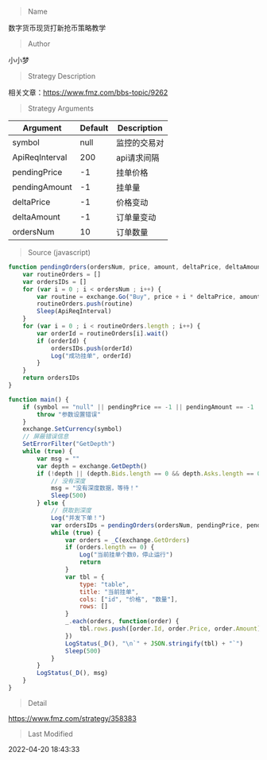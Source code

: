 
> Name

数字货币现货打新抢币策略教学

> Author

小小梦

> Strategy Description

相关文章：https://www.fmz.com/bbs-topic/9262

> Strategy Arguments



|Argument|Default|Description|
|----|----|----|
|symbol|null|监控的交易对|
|ApiReqInterval|200|api请求间隔|
|pendingPrice|-1|挂单价格|
|pendingAmount|-1|挂单量|
|deltaPrice|-1|价格变动|
|deltaAmount|-1|订单量变动|
|ordersNum|10|订单数量|


> Source (javascript)

``` javascript
function pendingOrders(ordersNum, price, amount, deltaPrice, deltaAmount) {
    var routineOrders = []
    var ordersIDs = []
    for (var i = 0 ; i < ordersNum ; i++) {
        var routine = exchange.Go("Buy", price + i * deltaPrice, amount + i * deltaAmount)
        routineOrders.push(routine)
        Sleep(ApiReqInterval)        
    }
    for (var i = 0 ; i < routineOrders.length ; i++) {
        var orderId = routineOrders[i].wait()
        if (orderId) {
            ordersIDs.push(orderId)
            Log("成功挂单", orderId)
        }        
    }
    return ordersIDs
}

function main() {
    if (symbol == "null" || pendingPrice == -1 || pendingAmount == -1 || pendingPrice == -1 || deltaPrice == -1 || deltaAmount == -1) {
        throw "参数设置错误"
    }
    exchange.SetCurrency(symbol)
    // 屏蔽错误信息
    SetErrorFilter("GetDepth")
    while (true) {
        var msg = ""
        var depth = exchange.GetDepth()
        if (!depth || (depth.Bids.length == 0 && depth.Asks.length == 0)) {
            // 没有深度
            msg = "没有深度数据，等待！"
            Sleep(500)
        } else {
            // 获取到深度
            Log("并发下单！")
            var ordersIDs = pendingOrders(ordersNum, pendingPrice, pendingAmount, deltaPrice, deltaAmount)
            while (true) {
                var orders = _C(exchange.GetOrders)
                if (orders.length == 0) {
                    Log("当前挂单个数0，停止运行")
                    return 
                }
                var tbl = {
                    type: "table",
                    title: "当前挂单",
                    cols: ["id", "价格", "数量"], 
                    rows: []
                }
                _.each(orders, function(order) {
                    tbl.rows.push([order.Id, order.Price, order.Amount])
                })
                LogStatus(_D(), "\n`" + JSON.stringify(tbl) + "`")
                Sleep(500)
            }
        }
        LogStatus(_D(), msg)
    }
}


```

> Detail

https://www.fmz.com/strategy/358383

> Last Modified

2022-04-20 18:43:33
